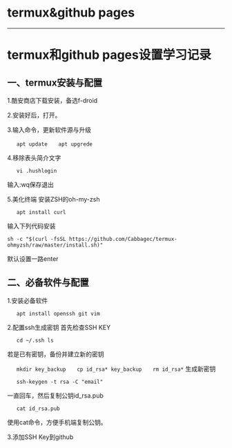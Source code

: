 # termux&github pages

--------
# termux和github pages设置学习记录

## 一、termux安装与配置

1.酷安商店下载安装，备选f-droid

2.安装好后，打开。

3.输入命令，更新软件源与升级

`	apt update`
`	apt upgrede`

4.移除表头简介文字

`	vi .hushlogin`

输入:wq保存退出

5.美化终端
安装ZSH的oh-my-zsh

`	apt install curl`

输入下列代码安装

`sh -c "$(curl -fsSL https://github.com/Cabbagec/termux-ohmyzsh/raw/master/install.sh)"`

默认设置一路enter

## 二、必备软件与配置

1.安装必备软件

`	apt install openssh git vim`

2.配置ssh生成密钥
首先检查SSH KEY

`	cd ~/.ssh
	ls`

若是已有密钥，备份并建立新的密钥

`	mkdir key_backup`
`	cp id_rsa* key_backup`
`	rm id_rsa*`
生成新密钥

`	ssh-keygen -t rsa -C "email"`

一直回车，然后复制公钥id\_rsa.pub

`	cat id_rsa.pub`

使用cat命令，方便手机端复制公钥。

3.添加SSH Key到github


